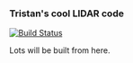 ### Tristan's cool LIDAR code

[![Build Status](https://travis-ci.org/atdyer/lidar.svg?branch=master)](https://travis-ci.org/atdyer/lidar)

Lots will be built from here.
